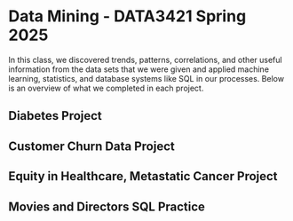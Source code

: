# Data Mining - DATA3421 Spring 2025

In this class, we discovered trends, patterns, correlations, and other useful information from the data sets that we were given and applied machine learning, statistics, and database systems like SQL in our processes. Below is an overview of what we completed in each project.

## Diabetes Project

## Customer Churn Data Project

## Equity in Healthcare, Metastatic Cancer Project

## Movies and Directors SQL Practice
